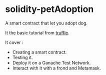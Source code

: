 # solidity-petAdoption

A smart contract that let you adopt dog. 

It the basic tutorial from [truffle](https://trufflesuite.com/tutorial/).

It cover : 
 - Creating a smart contract.
 - Testing it.
 - Deploy it on a Ganache Test Network.
 - Interact with it with a frond and Metamask.


